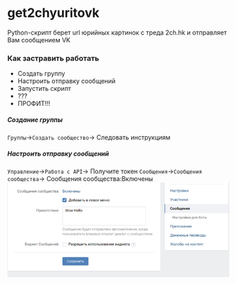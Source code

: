 # get2chyuritovk
Python-скрипт берет url юрийных картинок с треда 2ch.hk и отправляет Вам сообщением VK
### Как застравить работать
* Создать группу
* Настроить отправку сообщений
* Запустить скрипт 
* ???
* ПРОФИТ!!!
##### Создание группы
`Группы`->`Создать сообщество`-> Следовать инструкциям
##### Настроить отправку сообщений
`Управление`->`Работа с API`-> Получите токен
`Сообщения`->`Сообщения сообщества`-> Сообщения сообщества:Включены
![screenshot of sample](https://github.com/Enteller/get2chyuritovk/blob/master/Screenshot_20190309_135624.png?raw=true)
